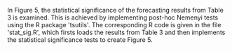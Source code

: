 In Figure 5, the statistical significance of the forecasting results from Table 3 is examined. This is achieved by implementing post-hoc Nemenyi tests using the R package 'tsutils'. The corresponding R code is given in the file 'stat_sig.R', which firsts loads the results from Table 3 and then implements the statistical significance tests to create Figure 5.  
